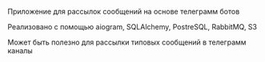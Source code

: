 Приложение для рассылок сообщений на основе телеграмм ботов

Реализовано с помощью aiogram, SQLAlchemy, PostreSQL, RabbitMQ, S3

Может быть полезно для рассылки типовых сообщений в телеграмм каналы